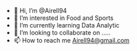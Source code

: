 - 👋 Hi, I’m @Airell94
- 👀 I’m interested in Food and Sports
- 🌱 I’m currently learning Data Analytic
- 💞️ I’m looking to collaborate on .....
- 📫 How to reach me Airell94@gmail.com

<!---
Airell94/Airell94 is a ✨ special ✨ repository because its `README.md` (this file) appears on your GitHub profile.
You can click the Preview link to take a look at your changes.
--->
